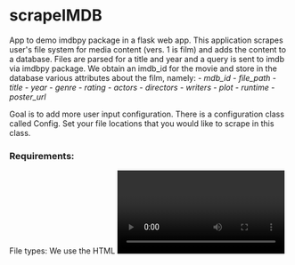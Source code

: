 # scrapeIMDB
App to demo imdbpy package in a flask web app. This application scrapes user's file system for media content (vers. 1 is film) and adds the content
to a database. Files are parsed for a title and year and a query is sent to imdb via imdbpy package. We obtain an imdb_id for the movie and store in the 
database various attributes about the film, namely:
    - *mdb_id*
    - *file_path*
    - *title*
    - *year*
    - *genre*
    - *rating*
    - *actors*
    - *directors*
    - *writers*
    - *plot*
    - *runtime*
    - *poster_url*

Goal is to add more user input configuration.
There is a configuration class called Config. Set your file locations that you would like to scrape in this class. 

### Requirements:
File types: We use the HTML <video> element to render video on a web page. This HTML element will render the following film types:
MP4. WEBM and OGG.
Naming convention for motion picture files.
The file name is required to be in the following format:
    Title of movie + space(year).extension
    example - Once Upon a Time... In Hollywood should be named as follows:
        Once Upon a Time... In Hollywood (2019).mp4
We natively support .mp4, webm and ogg extensions, but with future parameterized configuration you will be able to extend this.

